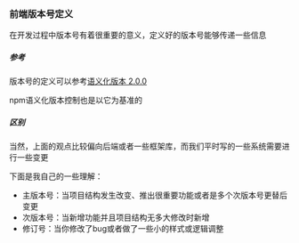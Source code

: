 ### 前端版本号定义

在开发过程中版本号有着很重要的意义，定义好的版本号能够传递一些信息

##### 参考

版本号的定义可以参考[语义化版本 2.0.0](https://semver.org/lang/zh-CN/)

npm语义化版本控制也是以它为基准的

##### 区别

当然，上面的观点比较偏向后端或者一些框架库，而我们平时写的一些系统需要进行一些变更

下面是我自己的一些理解：

+ 主版本号：当项目结构发生改变、推出很重要功能或者是多个次版本号更替后变更
+ 次版本号：当新增功能并且项目结构无多大修改时新增
+ 修订号：当你修改了bug或者做了一些小的样式或逻辑调整
